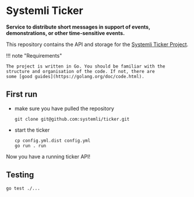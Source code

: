 # Systemli Ticker

**Service to distribute short messages in support of events, demonstrations, or other time-sensitive events.**

This repository contains the API and storage for
the [Systemli Ticker Project](https://www.systemli.org/en/service/ticker.html).

!!! note "Requirements"

    The project is written in Go. You should be familiar with the structure and organisation of the code. If not, there are
    some [good guides](https://golang.org/doc/code.html).

## First run

- make sure you have pulled the repository

    ```shell
    git clone git@github.com:systemli/ticker.git
    ```

- start the ticker

    ```shell
    cp config.yml.dist config.yml
    go run . run
    ```

Now you have a running ticker API!

## Testing

```shell
go test ./...
```
